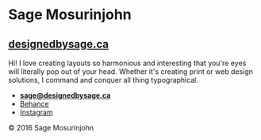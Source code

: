 # Sage Mosurinjohn

## [designedbysage.ca](www.designedbysage.ca)

Hi! I love creating layouts so harmonious and interesting that you're eyes will literally pop out of your head. Whether it's creating print or web design solutions, I command and conquer all thing typographical.

- **[sage@designedbysage.ca](mailto:sage@designedbysage.ca)**
- [Behance](https://www.behance.net/sagehartly)
- [Instagram](https://www.instagram.com/sagehartly/)

© 2016 Sage Mosurinjohn
